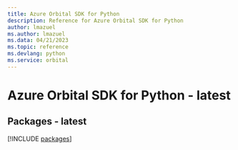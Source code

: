 ```yaml
---
title: Azure Orbital SDK for Python
description: Reference for Azure Orbital SDK for Python
author: lmazuel
ms.author: lmazuel
ms.data: 04/21/2023
ms.topic: reference
ms.devlang: python
ms.service: orbital
---
```

# Azure Orbital SDK for Python - latest
## Packages - latest
[!INCLUDE [packages](orbital-index.md)]